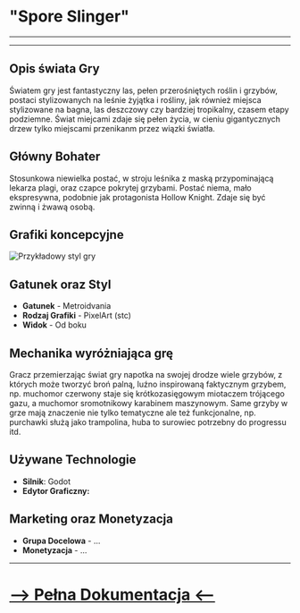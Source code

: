 # "Spore Slinger"

---

---

## Opis świata Gry


Światem gry jest fantastyczny las, pełen przerośniętych roślin i grzybów, postaci stylizowanych na leśnie żyjątka i rośliny, jak również miejsca stylizowane na bagna, las deszczowy czy bardziej tropikalny, czasem etapy podziemne. Świat miejcami zdaje się pełen życia, w cieniu gigantycznych drzew tylko miejscami przenikanm przez wiązki światła.


## Główny Bohater


Stosunkowa niewielka postać, w stroju leśnika z maską przypominającą lekarza plagi, oraz czapce pokrytej grzybami. Postać niema, mało ekspresywna, podobnie jak protagonista Hollow Knight. Zdaje się być zwinną i żwawą osobą.


## Grafiki koncepcyjne

![Przykładowy styl gry](GDD/Grafika/2025-03-3015-35-02-ezgif.com-video-to-gif-converter.gif)


## Gatunek oraz Styl

- **Gatunek** - Metroidvania
- **Rodzaj Grafiki** - PixelArt (stc)
- **Widok** - Od boku



## Mechanika wyróżniająca grę

Gracz przemierzając świat gry napotka na swojej drodze wiele grzybów, z których może tworzyć broń palną, luźno inspirowaną faktycznym grzybem, np. muchomor czerwony staje się krótkozasięgowym miotaczem trójącego gazu, a muchomor sromotnikowy karabinem maszynowym. Same grzyby w grze mają znaczenie nie tylko tematyczne ale też funkcjonalne, np. purchawki służą jako trampolina, huba to surowiec potrzebny do progressu itd.


## Używane Technologie

- **Silnik**: Godot
- **Edytor Graficzny:** 


## Marketing oraz Monetyzacja

- **Grupa Docelowa** - ...
- **Monetyzacja** - ...

---

# [--> Pełna Dokumentacja <--](/GDD/GDD.md)
